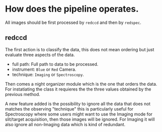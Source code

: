 # How does the pipeline operates.

All images should be first processed by `redccd` and then by `redspec`.

## redccd

The first action is to classify the data, this does not mean ordering but just
evaluate three aspects of the data.

- full path: Full path to data to be processed.
- instrument: `Blue` or `Red` Camera.
- technique: `Imaging` or `Spectroscopy`.

Then comes a night organizer module which is the one that orders the data.
For instatiating the class it requieres the the three values obtained by the
previous method.

A new feature added is the possibility to ignore all the data that does not matches 
the observing "technique" this is particularly useful for Spectroscopy where some
users might want to use the Imaging mode for slit/target acquisition, then those
images will be ignored. For Imaging it will also ignore all non-Imaging data
which is kind of redundant.